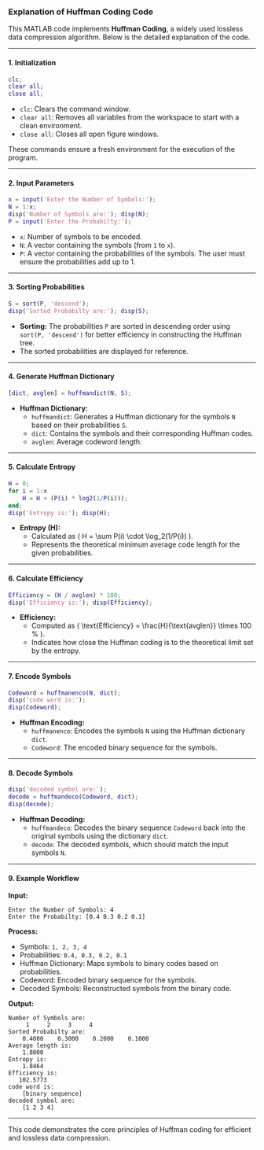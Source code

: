 ### **Explanation of Huffman Coding Code**

This MATLAB code implements **Huffman Coding**, a widely used lossless data compression algorithm. Below is the detailed explanation of the code.

---

#### **1. Initialization**

```matlab
clc;
clear all;
close all;
```
- `clc`: Clears the command window.
- `clear all`: Removes all variables from the workspace to start with a clean environment.
- `close all`: Closes all open figure windows.

These commands ensure a fresh environment for the execution of the program.

---

#### **2. Input Parameters**

```matlab
x = input('Enter the Number of Symbols:');
N = 1:x;
disp('Number of Symbols are:'); disp(N);
P = input('Enter the Probabilty:');
```
- `x`: Number of symbols to be encoded.
- `N`: A vector containing the symbols (from `1` to `x`).
- `P`: A vector containing the probabilities of the symbols. The user must ensure the probabilities add up to 1.

---

#### **3. Sorting Probabilities**

```matlab
S = sort(P, 'descend');
disp('Sorted Probabilty are:'); disp(S);
```
- **Sorting:** The probabilities `P` are sorted in descending order using `sort(P, 'descend')` for better efficiency in constructing the Huffman tree.
- The sorted probabilities are displayed for reference.

---

#### **4. Generate Huffman Dictionary**

```matlab
[dict, avglen] = huffmandict(N, S);
```
- **Huffman Dictionary:**
  - `huffmandict`: Generates a Huffman dictionary for the symbols `N` based on their probabilities `S`.
  - `dict`: Contains the symbols and their corresponding Huffman codes.
  - `avglen`: Average codeword length.

---

#### **5. Calculate Entropy**

```matlab
H = 0;
for i = 1:x
    H = H + (P(i) * log2(1/P(i)));
end;
disp('Entropy is:'); disp(H);
```
- **Entropy (H):**
  - Calculated as \( H = \sum P(i) \cdot \log_2(1/P(i)) \).
  - Represents the theoretical minimum average code length for the given probabilities.

---

#### **6. Calculate Efficiency**

```matlab
Efficiency = (H / avglen) * 100;
disp('Efficiency is:'); disp(Efficiency);
```
- **Efficiency:**
  - Computed as \( \text{Efficiency} = \frac{H}{\text{avglen}} \times 100 \% \).
  - Indicates how close the Huffman coding is to the theoretical limit set by the entropy.

---

#### **7. Encode Symbols**

```matlab
Codeword = huffmanenco(N, dict);
disp('code word is:');
disp(Codeword);
```
- **Huffman Encoding:**
  - `huffmanenco`: Encodes the symbols `N` using the Huffman dictionary `dict`.
  - `Codeword`: The encoded binary sequence for the symbols.

---

#### **8. Decode Symbols**

```matlab
disp('decoded symbol are:');
decode = huffmandeco(Codeword, dict);
disp(decode);
```
- **Huffman Decoding:**
  - `huffmandeco`: Decodes the binary sequence `Codeword` back into the original symbols using the dictionary `dict`.
  - `decode`: The decoded symbols, which should match the input symbols `N`.

---

#### **9. Example Workflow**

**Input:**
```plaintext
Enter the Number of Symbols: 4
Enter the Probabilty: [0.4 0.3 0.2 0.1]
```

**Process:**
- Symbols: `1, 2, 3, 4`
- Probabilities: `0.4, 0.3, 0.2, 0.1`
- Huffman Dictionary: Maps symbols to binary codes based on probabilities.
- Codeword: Encoded binary sequence for the symbols.
- Decoded Symbols: Reconstructed symbols from the binary code.

**Output:**
```plaintext
Number of Symbols are:
     1     2     3     4
Sorted Probabilty are:
    0.4000    0.3000    0.2000    0.1000
Average length is:
    1.8000
Entropy is:
    1.8464
Efficiency is:
   102.5773
code word is:
    [binary sequence]
decoded symbol are:
    [1 2 3 4]
```

---

This code demonstrates the core principles of Huffman coding for efficient and lossless data compression.
